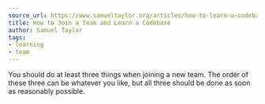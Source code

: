 ```yaml
---
source_url: https://www.samueltaylor.org/articles/how-to-learn-a-codebase.html
title: How to Join a Team and Learn a Codebase
author: Samuel Taylor
tags:
- learning
- team
---
```


You should do at least three things when joining a new team. The order of these three can be whatever you like, but all three should be done as soon as reasonably possible.
